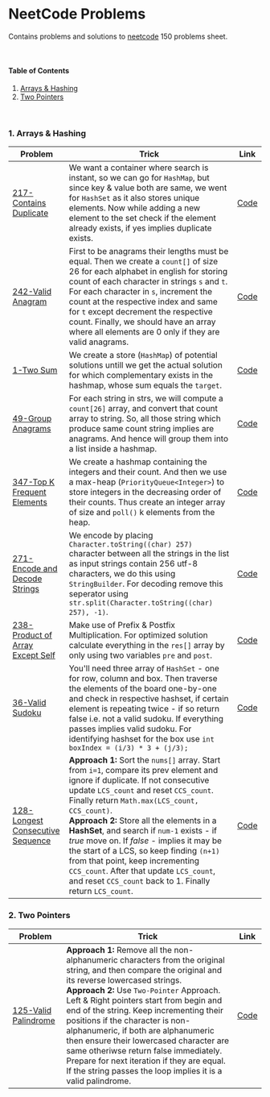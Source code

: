 # NeetCode Problems

Contains problems and solutions to [neetcode](https://neetcode.io/) 150 problems sheet.

<br>

#### Table of Contents

1. [Arrays & Hashing](#1-arrays--hashing)
2. [Two Pointers](#2-two-pointers)

<br>

### 1. Arrays & Hashing

|Problem|Trick|Link|
|-|-|-|
|[217-Contains Duplicate](https://leetcode.com/problems/contains-duplicate)|We want a container where search is instant, so we can go for `HashMap`, but since key & value both are same, we went for `HashSet` as it also stores unique elements. Now while adding a new element to the set check if the element already exists, if yes implies duplicate exists.|[Code](01_Arrays_and_Hashing/C01_217_Contains_Duplicate.java)|
|[242-Valid Anagram](https://leetcode.com/problems/valid-anagram)|First to be anagrams their lengths must be equal. Then we create a `count[]` of size 26 for each alphabet in english for storing count of each character in strings `s` and `t`. For each character in `s`, increment the count at the respective index and same for `t` except decrement the respective count. Finally, we should have an array where all elements are 0 only if they are valid anagrams.|[Code](01_Arrays_and_Hashing/C02_242_Valid_Anagram.java)|
|[1-Two Sum](https://leetcode.com/problems/two-sum)|We create a store (`HashMap`) of potential solutions untill we get the actual solution for which complementary exists in the hashmap, whose sum equals the `target`.|[Code](01_Arrays_and_Hashing/C03_1_Two_Sum.java)|
|[49-Group Anagrams](https://leetcode.com/problems/group-anagrams/)|For each string in strs, we will compute a `count[26]` array, and convert that count array to string. So, all those string which produce same count string implies are anagrams. And hence will group them into a list inside a hashmap.|[Code](01_Arrays_and_Hashing/C04_49_Group_Anagrams.java)|
|[347-Top K Frequent Elements](https://leetcode.com/problems/top-k-frequent-elements/)|We create a hashmap containing the integers and their count. And then we use a max-heap (`PriorityQueue<Integer>`) to store integers in the decreasing order of their counts. Thus create an integer array of size and `poll()` k elements from the heap.|[Code](01_Arrays_and_Hashing/C05_347_Top_K_Frequent_Elements.java)|
|[271-Encode and Decode Strings](#)|We encode by placing `Character.toString((char) 257)` character between all the strings in the list as input strings contain 256 utf-8 characters, we do this using `StringBuilder`. For decoding remove this seperator using `str.split(Character.toString((char) 257), -1)`.|[Code](01_Arrays_and_Hashing/C06_271_Encode_and_Decode_Strings.java)|
|[238-Product of Array Except Self](https://leetcode.com/problems/product-of-array-except-self)|Make use of Prefix & Postfix Multiplication. For optimized solution calculate everything in the `res[]` array by only using two variables `pre` and `post`.|[Code](01_Arrays_and_Hashing/C07_238_Product_of_Array_Except_Self.java)|
|[36-Valid Sudoku](https://leetcode.com/problems/valid-sudoku/)|You'll need three array of `HashSet` - one for row, column and box. Then traverse the elements of the board one-by-one and check in respective hashset, if certain element is repeating twice - if so return false i.e. not a valid sudoku. If everything passes implies valid sudoku. For identifying hashset for the box use `int boxIndex = (i/3) * 3 + (j/3);`|[Code](01_Arrays_and_Hashing/C08_36_Valid_Sudoku.java)|
|[128-Longest Consecutive Sequence](https://leetcode.com/problems/longest-consecutive-sequence/)|**Approach 1:** Sort the `nums[]` array. Start from `i=1`, compare its prev element and ignore if duplicate. If not consecutive update `LCS_count` and reset `CCS_count`. Finally return `Math.max(LCS_count, CCS_count)`.<br>**Approach 2:** Store all the elements in a **HashSet**, and search if `num-1` exists - if *true* move on. If *false* - implies it may be the start of a LCS, so keep finding `(n+1)` from that point, keep incrementing `CCS_count`. After that update `LCS_count`, and reset `CCS_count` back to 1. Finally return `LCS_count`.|[Code](01_Arrays_and_Hashing/C09_128_Longest_Consecutive_Sequence.java)|

### 2. Two Pointers

|Problem|Trick|Link|
|-|-|-|
|[125-Valid Palindrome](https://leetcode.com/problems/valid-palindrome)|**Approach 1:** Remove all the non-alphanumeric characters from the original string, and then compare the original and its reverse lowercased strings.<br>**Approach 2:** Use `Two-Pointer` Approach. Left & Right pointers start from begin and end of the string. Keep incrementing their positions if the character is non-alphanumeric, if both are alphanumeric then ensure their lowercased character are same otheriwse return false immediately. Prepare for next iteration if they are equal. If the string passes the loop implies it is a valid palindrome.|[Code](01_Arrays_and_Hashing/C01_125_Valid_Palindrome.java)|